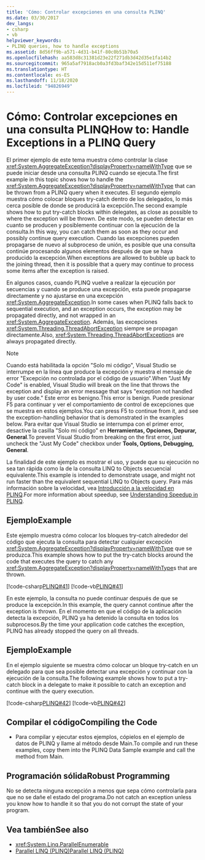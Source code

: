 ```yaml
---
title: 'Cómo: Controlar excepciones en una consulta PLINQ'
ms.date: 03/30/2017
dev_langs:
- csharp
- vb
helpviewer_keywords:
- PLINQ queries, how to handle exceptions
ms.assetid: 8d56ff9b-a571-4d31-b41f-80c0b51b70a5
ms.openlocfilehash: aa583d8c31381d23e22f271db3d42d35e1fa14b2
ms.sourcegitcommit: 965a5af7918acb0a3fd3baf342e15d511ef75188
ms.translationtype: HT
ms.contentlocale: es-ES
ms.lasthandoff: 11/18/2020
ms.locfileid: "94826949"
---
```

# <a name="how-to-handle-exceptions-in-a-plinq-query"></a><span data-ttu-id="f4b12-102">Cómo: Controlar excepciones en una consulta PLINQ</span><span class="sxs-lookup"><span data-stu-id="f4b12-102">How to: Handle Exceptions in a PLINQ Query</span></span>

<span data-ttu-id="f4b12-103">El primer ejemplo de este tema muestra cómo controlar la clase <xref:System.AggregateException?displayProperty=nameWithType> que se puede iniciar desde una consulta PLINQ cuando se ejecuta.</span><span class="sxs-lookup"><span data-stu-id="f4b12-103">The first example in this topic shows how to handle the <xref:System.AggregateException?displayProperty=nameWithType> that can be thrown from a PLINQ query when it executes.</span></span> <span data-ttu-id="f4b12-104">El segundo ejemplo muestra cómo colocar bloques try-catch dentro de los delegados, lo más cerca posible de donde se producirá la excepción.</span><span class="sxs-lookup"><span data-stu-id="f4b12-104">The second example shows how to put try-catch blocks within delegates, as close as possible to where the exception will be thrown.</span></span> <span data-ttu-id="f4b12-105">De este modo, se pueden detectar en cuanto se producen y posiblemente continuar con la ejecución de la consulta.</span><span class="sxs-lookup"><span data-stu-id="f4b12-105">In this way, you can catch them as soon as they occur and possibly continue query execution.</span></span> <span data-ttu-id="f4b12-106">Cuando las excepciones pueden propagarse de nuevo al subproceso de unión, es posible que una consulta continúe procesando algunos elementos después de que se haya producido la excepción.</span><span class="sxs-lookup"><span data-stu-id="f4b12-106">When exceptions are allowed to bubble up back to the joining thread, then it is possible that a query may continue to process some items after the exception is raised.</span></span>

<span data-ttu-id="f4b12-107">En algunos casos, cuando PLINQ vuelve a realizar la ejecución por secuencias y cuando se produce una excepción, esta puede propagarse directamente y no ajustarse en una excepción <xref:System.AggregateException>.</span><span class="sxs-lookup"><span data-stu-id="f4b12-107">In some cases when PLINQ falls back to sequential execution, and an exception occurs, the exception may be propagated directly, and not wrapped in an <xref:System.AggregateException>.</span></span> <span data-ttu-id="f4b12-108">Además, las excepciones <xref:System.Threading.ThreadAbortException> siempre se propagan directamente.</span><span class="sxs-lookup"><span data-stu-id="f4b12-108">Also, <xref:System.Threading.ThreadAbortException>s are always propagated directly.</span></span>

> [!NOTE]
> <span data-ttu-id="f4b12-109">Cuando está habilitada la opción "Solo mi código", Visual Studio se interrumpe en la línea que produce la excepción y muestra el mensaje de error "Excepción no controlada por el código de usuario".</span><span class="sxs-lookup"><span data-stu-id="f4b12-109">When "Just My Code" is enabled, Visual Studio will break on the line that throws the exception and display an error message that says "exception not handled by user code."</span></span> <span data-ttu-id="f4b12-110">Este error es benigno.</span><span class="sxs-lookup"><span data-stu-id="f4b12-110">This error is benign.</span></span> <span data-ttu-id="f4b12-111">Puede presionar F5 para continuar y ver el comportamiento de control de excepciones que se muestra en estos ejemplos.</span><span class="sxs-lookup"><span data-stu-id="f4b12-111">You can press F5 to continue from it, and see the exception-handling behavior that is demonstrated in the examples below.</span></span> <span data-ttu-id="f4b12-112">Para evitar que Visual Studio se interrumpa con el primer error, desactive la casilla "Solo mi código" en **Herramientas, Opciones, Depurar, General**.</span><span class="sxs-lookup"><span data-stu-id="f4b12-112">To prevent Visual Studio from breaking on the first error, just uncheck the "Just My Code" checkbox under **Tools, Options, Debugging, General**.</span></span>
>
> <span data-ttu-id="f4b12-113">La finalidad de este ejemplo es mostrar el uso, y puede que su ejecución no sea tan rápida como la de la consulta LINQ to Objects secuencial equivalente.</span><span class="sxs-lookup"><span data-stu-id="f4b12-113">This example is intended to demonstrate usage, and might not run faster than the equivalent sequential LINQ to Objects query.</span></span> <span data-ttu-id="f4b12-114">Para más información sobre la velocidad, vea [Introducción a la velocidad en PLINQ](understanding-speedup-in-plinq.md).</span><span class="sxs-lookup"><span data-stu-id="f4b12-114">For more information about speedup, see [Understanding Speedup in PLINQ](understanding-speedup-in-plinq.md).</span></span>

## <a name="example"></a><span data-ttu-id="f4b12-115">Ejemplo</span><span class="sxs-lookup"><span data-stu-id="f4b12-115">Example</span></span>

<span data-ttu-id="f4b12-116">Este ejemplo muestra cómo colocar los bloques try-catch alrededor del código que ejecuta la consulta para detectar cualquier excepción <xref:System.AggregateException?displayProperty=nameWithType> que se produzca.</span><span class="sxs-lookup"><span data-stu-id="f4b12-116">This example shows how to put the try-catch blocks around the code that executes the query to catch any <xref:System.AggregateException?displayProperty=nameWithType>s that are thrown.</span></span>

[!code-csharp[PLINQ#41](../../../samples/snippets/csharp/VS_Snippets_Misc/plinq/cs/plinqsamples.cs#41)]
[!code-vb[PLINQ#41](../../../samples/snippets/visualbasic/VS_Snippets_Misc/plinq/vb/plinqsnippets1.vb#41)]

<span data-ttu-id="f4b12-117">En este ejemplo, la consulta no puede continuar después de que se produce la excepción.</span><span class="sxs-lookup"><span data-stu-id="f4b12-117">In this example, the query cannot continue after the exception is thrown.</span></span> <span data-ttu-id="f4b12-118">En el momento en que el código de la aplicación detecta la excepción, PLINQ ya ha detenido la consulta en todos los subprocesos.</span><span class="sxs-lookup"><span data-stu-id="f4b12-118">By the time your application code catches the exception, PLINQ has already stopped the query on all threads.</span></span>

## <a name="example"></a><span data-ttu-id="f4b12-119">Ejemplo</span><span class="sxs-lookup"><span data-stu-id="f4b12-119">Example</span></span>

<span data-ttu-id="f4b12-120">En el ejemplo siguiente se muestra cómo colocar un bloque try-catch en un delegado para que sea posible detectar una excepción y continuar con la ejecución de la consulta.</span><span class="sxs-lookup"><span data-stu-id="f4b12-120">The following example shows how to put a try-catch block in a delegate to make it possible to catch an exception and continue with the query execution.</span></span>

[!code-csharp[PLINQ#42](../../../samples/snippets/csharp/VS_Snippets_Misc/plinq/cs/plinqsamples.cs#42)]
[!code-vb[PLINQ#42](../../../samples/snippets/visualbasic/VS_Snippets_Misc/plinq/vb/plinqsnippets1.vb#42)]

## <a name="compiling-the-code"></a><span data-ttu-id="f4b12-121">Compilar el código</span><span class="sxs-lookup"><span data-stu-id="f4b12-121">Compiling the Code</span></span>

- <span data-ttu-id="f4b12-122">Para compilar y ejecutar estos ejemplos, cópielos en el ejemplo de datos de PLINQ y llame al método desde Main.</span><span class="sxs-lookup"><span data-stu-id="f4b12-122">To compile and run these examples, copy them into the PLINQ Data Sample example and call the method from Main.</span></span>

## <a name="robust-programming"></a><span data-ttu-id="f4b12-123">Programación sólida</span><span class="sxs-lookup"><span data-stu-id="f4b12-123">Robust Programming</span></span>

<span data-ttu-id="f4b12-124">No se detecta ninguna excepción a menos que sepa cómo controlarla para que no se dañe el estado del programa.</span><span class="sxs-lookup"><span data-stu-id="f4b12-124">Do not catch an exception unless you know how to handle it so that you do not corrupt the state of your program.</span></span>

## <a name="see-also"></a><span data-ttu-id="f4b12-125">Vea también</span><span class="sxs-lookup"><span data-stu-id="f4b12-125">See also</span></span>

- <xref:System.Linq.ParallelEnumerable>
- [<span data-ttu-id="f4b12-126">Parallel LINQ (PLINQ)</span><span class="sxs-lookup"><span data-stu-id="f4b12-126">Parallel LINQ (PLINQ)</span></span>](introduction-to-plinq.md)
